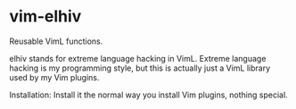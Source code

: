 # vim-elhiv
Reusable VimL functions.

elhiv stands for extreme language hacking in VimL. Extreme language hacking is my programming style, but this is actually just a VimL library used by my Vim plugins.

Installation:
Install it the normal way you install Vim plugins, nothing special.
